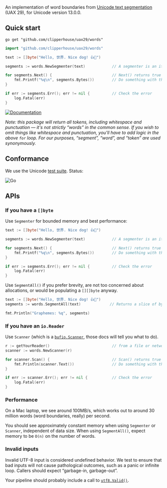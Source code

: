An implementation of word boundaries from [Unicode text segmentation](https://unicode.org/reports/tr29/#Grapheme_Cluster_Boundaries) (UAX 29), for Unicode version 13.0.0.

## Quick start

```
go get "github.com/clipperhouse/uax29/words"
```

```go
import "github.com/clipperhouse/uax29/words"

text := []byte("Hello, 世界. Nice dog! 👍🐶")

segments := words.NewSegmenter(text)            // A segmenter is an iterator over the words

for segments.Next() {                           // Next() returns true until end of data or error
	fmt.Printf("%q\n", segments.Bytes())        // Do something with the current token
}

if err := segments.Err(); err != nil {          // Check the error
	log.Fatal(err)
}
```

[![Documentation](https://pkg.go.dev/badge/github.com/clipperhouse/uax29/words.svg)](https://pkg.go.dev/github.com/clipperhouse/uax29/words)

_Note: this package will return all tokens, including whitespace and punctuation — it's not strictly “words” in the common sense. If you wish to omit things like whitespace and punctuation, you'll have to add logic in the above `for` loop. For our purposes, “segment”, “word”, and “token” are used synonymously._

## Conformance

We use the Unicode [test suite](https://unicode.org/reports/tr41/tr41-26.html#Tests29). Status:

![Go](https://github.com/clipperhouse/uax29/workflows/Go/badge.svg)

## APIs

### If you have a `[]byte`

Use `Segmenter` for bounded memory and best performance:

```go
text := []byte("Hello, 世界. Nice dog! 👍🐶")

segments := words.NewSegmenter(text)            // A segmenter is an iterator over the words

for segments.Next() {                           // Next() returns true until end of data or error
	fmt.Printf("%q\n", segments.Bytes())        // Do something with the current word
}

if err := segments.Err(); err != nil {          // Check the error
	log.Fatal(err)
}
```

Use `SegmentAll()` if you prefer brevity, are not too concerned about allocations, or would be populating a `[][]byte` anyway.

```go
text := []byte("Hello, 世界. Nice dog! 👍🐶")
segments := words.SegmentAll(text)             // Returns a slice of byte slices; each slice is a word

fmt.Println("Graphemes: %q", segments)
```

### If you have an `io.Reader`

Use `Scanner` (which is a [`bufio.Scanner`](https://pkg.go.dev/bufio#Scanner), those docs will tell you what to do).

```go
r := getYourReader()                            // from a file or network maybe
scanner := words.NewScanner(r)

for scanner.Scan() {                            // Scan() returns true until error or EOF
	fmt.Println(scanner.Text())                 // Do something with the current word
}

if err := scanner.Err(); err != nil {           // Check the error
	log.Fatal(err)
}
```

### Performance

On a Mac laptop, we see around 100MB/s, which works out to around 30 million words (word boundaries, really) per second.

You should see approximately constant memory when using `Segmenter` or `Scanner`, independent of data size. When using `SegmentAll()`, expect memory to be `O(n)` on the number of words.

### Invalid inputs

Invalid UTF-8 input is considered undefined behavior. We test to ensure that bad inputs will not cause pathological outcomes, such as a panic or infinite loop. Callers should expect “garbage-in, garbage-out”.

Your pipeline should probably include a call to [`utf8.Valid()`](https://pkg.go.dev/unicode/utf8#Valid).
